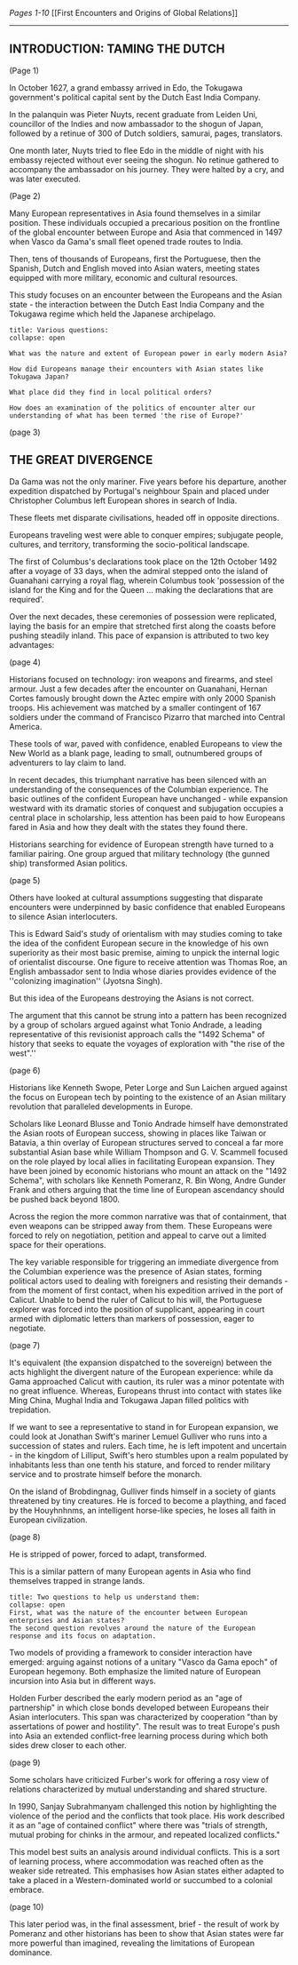 *Pages 1-10*
[[First Encounters and Origins of Global Relations]]

---
## INTRODUCTION: TAMING THE DUTCH

(Page 1)

In October 1627, a grand embassy arrived in Edo, the Tokugawa government's political capital sent by the Dutch East India Company.

In the palanquin was Pieter Nuyts, recent graduate from Leiden Uni, councillor of the Indies and now ambassador to the shogun of Japan, followed by a retinue of 300 of Dutch soldiers, samurai, pages, translators.

One month later, Nuyts tried to flee Edo in the middle of night with his embassy rejected without ever seeing the shogun. No retinue gathered to accompany the ambassador on his journey. They were halted by a cry, and was later executed.

(Page 2)

Many European representatives in Asia found themselves in a similar position. These individuals occupied a precarious position on the frontline of the global encounter between Europe and Asia that commenced in 1497 when Vasco da Gama's small fleet opened trade routes to India.

Then, tens of thousands of Europeans, first the Portuguese, then the Spanish, Dutch and English moved into Asian waters, meeting states equipped with more military, economic and cultural resources.

This study focuses on an encounter between the Europeans and the Asian state - the interaction between the Dutch East India Company and the Tokugawa regime which held the Japanese archipelago.

```ad-question
title: Various questions:
collapse: open

What was the nature and extent of European power in early modern Asia?

How did Europeans manage their encounters with Asian states like Tokugawa Japan?

What place did they find in local political orders?

How does an examination of the politics of encounter alter our understanding of what has been termed 'the rise of Europe?'
```


(page 3)

## THE GREAT DIVERGENCE

Da Gama was not the only mariner.
Five years before his departure, another expedition dispatched by Portugal's neighbour Spain and placed under Christopher Columbus left European shores in search of India.

These fleets met disparate civilisations, headed off in opposite directions.

Europeans traveling west were able to conquer empires; subjugate people, cultures, and territory, transforming the socio-political landscape.

The first of Columbus's declarations took place on the 12th October 1492 after a voyage of 33 days, when the admiral stepped onto the island of Guanahani carrying a royal flag, wherein Columbus took 'possession of the island for the King and for the Queen ... making the declarations that are required'.

Over the next decades, these ceremonies of possession were replicated, laying the basis for an empire that stretched first along the coasts before pushing steadily inland. This pace of expansion is attributed to two key advantages:

(page 4)

Historians focused on technology: iron weapons and firearms, and steel armour. Just a few decades after the encounter on Guanahani, Hernan Cortes famously brought down the Aztec empire with only 2000 Spanish troops. His achievement was matched by a smaller contingent of 167 soldiers under the command of Francisco Pizarro that marched into Central America.

These tools of war, paved with confidence, enabled Europeans to view the New World as a blank page, leading to small, outnumbered groups of adventurers to lay claim to land.

In recent decades, this triumphant narrative has been silenced with an understanding of the consequences of the Columbian experience. The basic outlines of the confident European have unchanged - while expansion westward with its dramatic stories of conquest and subjugation occupies a central place in scholarship, less attention has been paid to how Europeans fared in Asia and how they dealt with the states they found there.

Historians searching for evidence of European strength have turned to a familiar pairing. One group argued that military technology (the gunned ship) transformed Asian politics.

(page 5)

Others have looked at cultural assumptions suggesting that disparate encounters were underpinned by basic confidence that enabled Europeans to silence Asian interlocuters.

This is Edward Said's study of orientalism with may studies coming to take the idea of the confident European secure in the knowledge of his own superiority as their most basic premise, aiming to unpick the internal logic of  orientalist discourse. One figure to receive attention was Thomas Roe, an English ambassador sent to India whose diaries provides evidence of the ''colonizing imagination'' (Jyotsna Singh).

But this idea of the Europeans destroying the Asians is not correct.

The argument that this cannot be strung into a pattern has been recognized by a group of scholars argued against what Tonio Andrade, a leading representative of this revisionist approach calls the "1492 Schema" of history that seeks to equate the voyages of exploration with "the rise of the west".''

(page 6)

Historians like Kenneth Swope, Peter Lorge and Sun Laichen argued against the focus on European tech by pointing to the existence of an Asian military revolution that paralleled developments in Europe.

Scholars like Leonard Blusse and Tonio Andrade himself have demonstrated the Asian roots of European success, showing in places like Taiwan or Batavia, a thin overlay of European structures served to conceal a far more substantial Asian base while William Thompson and G. V. Scammell focused on the role played by local allies in facilitating European expansion. They have been joined by economic historians who mount an attack on the "1492 Schema", with scholars like Kenneth Pomeranz, R. Bin Wong, Andre Gunder Frank and others arguing that the time line of European ascendancy should be pushed back beyond 1800.

Across the region the more common narrative was that of containment, that even weapons can be stripped away from them. These Europeans were forced to rely on negotiation, petition and appeal to carve out a limited space for their operations.

The key variable responsible for triggering an immediate divergence from the Columbian experience was the presence of Asian states, forming political actors used to dealing with foreigners and resisting their demands - from the moment of first contact, when his expedition arrived in the port of Calicut. Unable to bend the ruler of Calicut to his will, the Portuguese explorer was forced into the position of supplicant, appearing in court armed with diplomatic letters than markers of possession, eager to negotiate.

(page 7)

It's equivalent (the expansion dispatched to the sovereign) between the acts highlight the divergent nature of the European experience: while da Gama approached Calicut with caution, its ruler was a minor potentate with no great influence. Whereas, Europeans thrust into contact with states like Ming China, Mughal India and Tokugawa Japan filled politics with trepidation.

If we want to see a representative to stand in for European expansion, we could look at Jonathan Swift's mariner Lemuel Gulliver who runs into a succession of states and rulers. Each time, he is left impotent and uncertain - in the kingdom of Lilliput, Swift's hero stumbles upon a realm populated by inhabitants less than one tenth his stature, and forced to render military service and to prostrate himself before the monarch.

On the island of Brobdingnag, Gulliver finds himself in a society of giants threatened by tiny creatures. He is forced to become a plaything, and faced by the Houyhnhnms, an intelligent horse-like species, he loses all faith in European civilization.

(page 8)

He is stripped of power, forced to adapt, transformed.

This is a similar pattern of many European agents in Asia who find themselves trapped in strange lands.

```ad-question
title: Two questions to help us understand them:
collapse: open
First, what was the nature of the encounter between European enterprises and Asian states?
The second question revolves around the nature of the European response and its focus on adaptation.
```

Two models of providing a framework to consider interaction have emerged: arguing against notions of a unitary "Vasco da Gama epoch" of European hegemony. Both emphasize the limited nature of European incursion into Asia but in different ways.

Holden Furber described the early modern period as an "age of partnership" in which close bonds developed between Europeans their Asian interlocuters. This span was characterized by cooperation "than by assertations of power and hostility". The result was to treat Europe's push into Asia an extended conflict-free learning process during which both sides drew closer to each other.

(page 9)

Some scholars have criticized Furber's work for offering a rosy view of relations characterized by mutual understanding and shared structure.

In 1990, Sanjay Subrahmanyam challenged this notion by highlighting the violence of the period and the conflicts that took place. His work described it as an "age of contained conflict" where there was "trials of strength, mutual probing for chinks in the armour, and repeated localized conflicts."

This model best suits an analysis around individual conflicts. This is a sort of learning process, where accommodation was reached often as the weaker side retreated. This emphasises how Asian states either adapted to take a placed in a Western-dominated world or succumbed to a colonial embrace.

(page 10)

This later period was, in the final assessment, brief - the result of work by Pomeranz and other historians has been to show that Asian states were far more powerful than imagined, revealing the limitations of European dominance.











